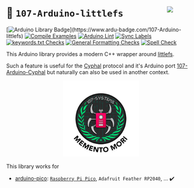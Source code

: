 <a href="https://107-systems.org/"><img align="right" src="https://raw.githubusercontent.com/107-systems/.github/main/logo/107-systems.png" width="15%"></a>
:floppy_disk: `107-Arduino-littlefs`
====================================
[![Arduino Library Badge](https://www.ardu-badge.com/badge/107-Arduino-littlefs.svg?)](https://www.ardu-badge.com/107-Arduino-littlefs)
[![Compile Examples](https://github.com/107-systems/107-Arduino-littlefs/workflows/Compile%20Examples/badge.svg)](https://github.com/107-systems/107-Arduino-littlefs/actions?workflow=Compile+Examples)
[![Arduino Lint](https://github.com/107-systems/107-Arduino-littlefs/workflows/Arduino%20Lint/badge.svg)](https://github.com/107-systems/107-Arduino-littlefs/actions?workflow=Arduino+Lint)
[![Sync Labels](https://github.com/107-systems/107-Arduino-littlefs/workflows/Sync%20Labels/badge.svg)](https://github.com/107-systems/107-Arduino-littlefs/actions?workflow=Sync+Labels)
[![keywords.txt Checks](https://github.com/107-systems/107-Arduino-littlefs/workflows/Extra%20Library%20Checks/badge.svg)](https://github.com/107-systems/107-Arduino-littlefs/actions?workflow=Extra+Library+Checks)
[![General Formatting Checks](https://github.com/107-systems/107-Arduino-littlefs/workflows/General%20Formatting%20Checks/badge.svg)](https://github.com/107-systems/107-Arduino-littlefs/actions?workflow=General+Formatting+Checks)
[![Spell Check](https://github.com/107-systems/107-Arduino-littlefs/workflows/Spell%20Check/badge.svg)](https://github.com/107-systems/107-Arduino-littlefs/actions?workflow=Spell+Check)

This Arduino library provides a modern C++ wrapper around [littlefs](https://github.com/littlefs-project/littlefs).

Such a feature is useful for the [Cyphal](https://opencyphal.org/) protocol and it's Arduino port [107-Arduino-Cyphal](https://github.com/107-systems/107-Arduino-Cyphal) but naturally can also be used in another context.

<p align="center">
  <a href="https://github.com/107-systems/l3xz"><img src="https://raw.githubusercontent.com/107-systems/.github/main/logo/l3xz-logo-memento-mori-github.png" width="40%"></a>
</p>

This library works for
* [arduino-pico](https://github.com/earlephilhower/arduino-pico): [`Raspberry Pi Pico`](https://www.raspberrypi.org/products/raspberry-pi-pico), `Adafruit Feather RP2040`, ... :heavy_check_mark:
